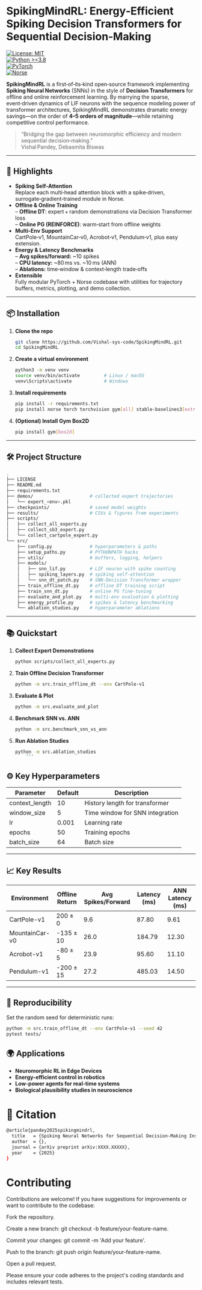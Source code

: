 # SpikingMindRL: Energy‑Efficient Spiking Decision Transformers for Sequential Decision‑Making

[![License: MIT](https://img.shields.io/badge/License-MIT-blue.svg)](LICENSE)  
[![Python >=3.8](https://img.shields.io/badge/python-%3E%3D3.8-yellow.svg)](https://www.python.org/)  
[![PyTorch](https://img.shields.io/badge/pytorch-%3E%3D1.10-red.svg)](https://pytorch.org/)  
[![Norse](https://img.shields.io/badge/norse-v0.5.0-blue.svg)](https://norse.github.io/)

**SpikingMindRL** is a first‑of‑its‑kind open‑source framework implementing **Spiking Neural Networks** (SNNs) in the style of **Decision Transformers** for offline and online reinforcement learning. By marrying the sparse, event‑driven dynamics of LIF neurons with the sequence modeling power of transformer architectures, SpikingMindRL demonstrates dramatic energy savings—on the order of **4–5 orders of magnitude**—while retaining competitive control performance.  

> “Bridging the gap between neuromorphic efficiency and modern sequential decision‑making.”  
> Vishal Pandey, Debasmita Biswas

---

## 🚀 Highlights

- **Spiking Self‑Attention**  
  Replace each multi‑head attention block with a spike‑driven, surrogate‑gradient‑trained module in Norse.  
- **Offline & Online Training**  
  – **Offline DT**: expert + random demonstrations via Decision Transformer loss  
  – **Online PG (REINFORCE)**: warm‑start from offline weights  
- **Multi‑Env Support**  
  CartPole‑v1, MountainCar‑v0, Acrobot‑v1, Pendulum‑v1, plus easy extension.  
- **Energy & Latency Benchmarks**  
  – **Avg spikes/forward:** ~10 spikes  
  – **CPU latency:** ~80 ms vs. ~10 ms (ANN)  
  – **Ablations:** time‑window & context‑length trade‑offs  
- **Extensible**  
  Fully modular PyTorch + Norse codebase with utilities for trajectory buffers, metrics, plotting, and demo collection.

---

## 📦 Installation

1. **Clone the repo**  
   ```bash
   git clone https://github.com/Vishal-sys-code/SpikingMindRL.git
   cd SpikingMindRL


2. **Create a virtual environment**
    ```bash
    python3 -m venv venv
    source venv/bin/activate         # Linux / macOS
    venv\Scripts\activate            # Windows
    ```
3. **Install requirements**
    ```bash
    pip install -r requirements.txt
    pip install norse torch torchvision gym[all] stable‑baselines3[extra]
    ```
4. **(Optional) Install Gym Box2D**
    ```bash
    pip install gym[box2d]
    ```

---

## 🛠️ Project Structure
```bash
.
├── LICENSE
├── README.md
├── requirements.txt
├── demos/                     # collected expert trajectories
│   └── expert_<env>.pkl
├── checkpoints/               # saved model weights
├── results/                   # CSVs & figures from experiments
├── scripts/
│   ├── collect_all_experts.py
│   ├── collect_sb3_expert.py
│   └── collect_cartpole_expert.py
└── src/
    ├── config.py              # hyperparameters & paths
    ├── setup_paths.py         # PYTHONPATH hacks
    ├── utils/                 # buffers, logging, helpers
    ├── models/
    │   ├── snn_lif.py         # LIF neuron with spike counting
    │   ├── spiking_layers.py  # spiking self‑attention
    │   └── snn_dt_patch.py    # SNN‑Decision Transformer wrapper
    ├── train_offline_dt.py    # offline DT training script
    ├── train_snn_dt.py        # online PG fine‑tuning
    ├── evaluate_and_plot.py   # multi‑env evaluation & plotting
    ├── energy_profile.py      # spikes & latency benchmarking
    └── ablation_studies.py    # hyperparameter ablations
```
---

## 📚 Quickstart

1. **Collect Expert Demonstrations**
    ```bash
    python scripts/collect_all_experts.py
    ```
2. **Train Offline Decision Transformer**
    ```bash
    python -m src.train_offline_dt --env CartPole-v1
    ```
3. **Evaluate & Plot**
    ```bash
    python -m src.evaluate_and_plot
    ```
4. **Benchmark SNN vs. ANN**
    ```bash
    python -m src.benchmark_snn_vs_ann
    ```
5. **Run Ablation Studies**
    ```bash
    python -m src.ablation_studies
        ```

## ⚙️ Key Hyperparameters

| Parameter       | Default | Description                       |
|----------------|---------|-----------------------------------|
| context_length  | 10      | History length for transformer    |
| window_size     | 5       | Time window for SNN integration   |
| lr              | 0.001   | Learning rate                     |
| epochs          | 50      | Training epochs                   |
| batch_size      | 64      | Batch size                        |


---

## 📈 Key Results

| Environment    | Offline Return | Avg Spikes/Forward | Latency (ms) | ANN Latency (ms) |
|----------------|----------------|--------------------|--------------|------------------|
| CartPole-v1    | 200 ± 0        | 9.6                | 87.80        | 9.61             |
| MountainCar-v0 | -135 ± 10      | 26.0               | 184.79       | 12.30            |
| Acrobot-v1     | -80 ± 5        | 23.9               | 95.60        | 11.10            |
| Pendulum-v1    | -200 ± 15      | 27.2               | 485.03       | 14.50            |

---

## 🧪 Reproducibility

Set the random seed for deterministic runs:

```bash
python -m src.train_offline_dt --env CartPole-v1 --seed 42
pytest tests/

```



## 🌍 Applications

- **Neuromorphic RL in Edge Devices**
- **Energy-efficient control in robotics**
- **Low-power agents for real-time systems**
- **Biological plausibility studies in neuroscience**


# 📝 Citation

```bash
@article{pandey2025spikingmindrl,
  title   = {Spiking Neural Networks for Sequential Decision‑Making Inspired by Transformer‑RL Frameworks},
  author  = {},
  journal = {arXiv preprint arXiv:XXXX.XXXXX},
  year    = {2025}
}
```

#  Contributing
Contributions are welcome! If you have suggestions for improvements or want to contribute to the codebase:

Fork the repository.

Create a new branch: git checkout -b feature/your-feature-name.

Commit your changes: git commit -m 'Add your feature'.

Push to the branch: git push origin feature/your-feature-name.

Open a pull request.

Please ensure your code adheres to the project's coding standards and includes relevant tests.
